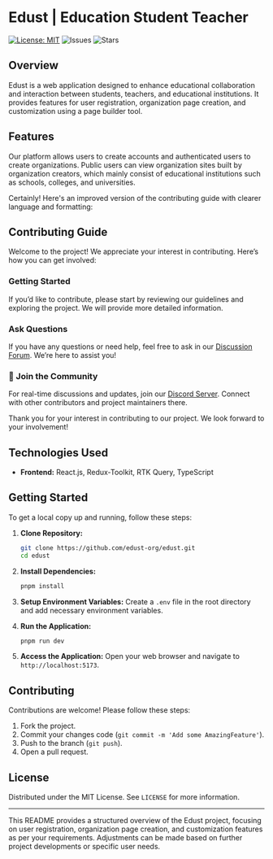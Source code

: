 # Edust | Education Student Teacher

[![License: MIT](https://img.shields.io/badge/License-MIT-yellow.svg)](https://opensource.org/licenses/MIT) ![Issues](https://img.shields.io/github/issues/edust-org/grapesjs-shadcn-ui) ![Stars](https://img.shields.io/github/stars/edust-org/grapesjs-shadcn-ui)

## Overview

Edust is a web application designed to enhance educational collaboration and interaction between students, teachers, and educational institutions. It provides features for user registration, organization page creation, and customization using a page builder tool.

## Features

Our platform allows users to create accounts and authenticated users to create organizations. Public users can view organization sites built by organization creators, which mainly consist of educational institutions such as schools, colleges, and universities.

Certainly! Here's an improved version of the contributing guide with clearer language and formatting:

## Contributing Guide

Welcome to the project! We appreciate your interest in contributing. Here’s how you can get involved:

### **Getting Started**

If you’d like to contribute, please start by reviewing our guidelines and exploring the project. We will provide more detailed information.

### **Ask Questions**

If you have any questions or need help, feel free to ask in our [Discussion Forum](https://github.com/edust-org/edust/discussions). We’re here to assist you!

### **🔗 Join the Community**

For real-time discussions and updates, join our [Discord Server](https://discord.gg/k4V3QcpAZH). Connect with other contributors and project maintainers there.

Thank you for your interest in contributing to our project. We look forward to your involvement!

## Technologies Used

- **Frontend:** React.js, Redux-Toolkit, RTK Query, TypeScript

## Getting Started

To get a local copy up and running, follow these steps:

1. **Clone Repository:**

   ```bash
   git clone https://github.com/edust-org/edust.git
   cd edust
   ```

2. **Install Dependencies:**

   ```bash
   pnpm install
   ```

3. **Setup Environment Variables:**
   Create a `.env` file in the root directory and add necessary environment variables.

4. **Run the Application:**

   ```bash
   pnpm run dev
   ```

5. **Access the Application:**
   Open your web browser and navigate to `http://localhost:5173`.

## Contributing

Contributions are welcome! Please follow these steps:

1. Fork the project.
2. Commit your changes code (`git commit -m 'Add some AmazingFeature'`).
3. Push to the branch (`git push`).
4. Open a pull request.

## License

Distributed under the MIT License. See `LICENSE` for more information.

---

This README provides a structured overview of the Edust project, focusing on user registration, organization page creation, and customization features as per your requirements. Adjustments can be made based on further project developments or specific user needs.
